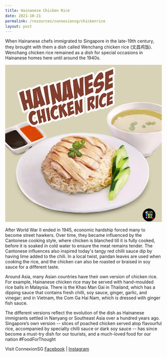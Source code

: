 ```yaml
---
title: Hainanese Chicken Rice
date: 2021-10-21
permalink: /resources/connexionsg/chickenrice
layout: post
---
```

When Hainanese chefs immigrated to Singapore in the late-19th century, they brought with them a dish called Wenchang chicken rice (文昌鸡饭). Wenchang chicken rice remained as a dish for special occasions in Hainanese homes here until around the 1940s.

![Alt text for image on Isomer site](/images/hainanchickenrice.jpg)

After World War II ended in 1945, economic hardship forced many to become street hawkers. Over time, they became influenced by the Cantonese cooking style, where chicken is blanched till it is fully cooked, before it is soaked in cold water to ensure the meat remains tender. The Cantonese influences also inspired today's tangy red chilli sauce dip by having lime added to the chili. In a local twist, pandan leaves are used when cooking the rice, and the chicken can also be roasted or braised in soy sauce for a different taste.

Around Asia, many Asian countries have their own version of chicken rice. For example, Hainanese chicken rice may be served with hand-moulded rice balls in Malaysia. There is the Khao Man Gai in Thailand, which has a dipping sauce that contains fresh chilli, soy sauce, ginger, garlic, and vinegar; and in Vietnam, the Com Ga Hai Nam, which is dressed with ginger fish sauce.

The different versions reflect the evolution of the dish as Hainanese immigrants settled in Nanyang or Southeast Asia over a hundred years ago. Singapore’s own version -- slices of poached chicken served atop flavourful rice, accompanied by specialty chilli sauce or dark soy sauce -- has since become a must-try dish for our tourists, and a much-loved food for our nation #FoodForThought

Visit ConnexionSG [Facebook](https://www.facebook.com/ConnexionSG) | [Instagram](https://www.instagram.com/connexionsg/)